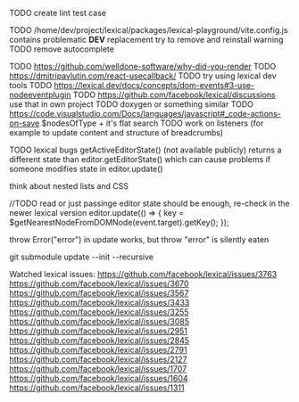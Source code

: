 TODO create lint test case

TODO /home/dev/project/lexical/packages/lexical-playground/vite.config.js contains problematic **DEV** replacement
try to remove and reinstall warning
TODO remove autocomplete

TODO https://github.com/welldone-software/why-did-you-render
TODO https://dmitripavlutin.com/react-usecallback/
TODO try using lexical dev tools
TODO https://lexical.dev/docs/concepts/dom-events#3-use-nodeeventplugin
TODO https://github.com/facebook/lexical/discussions
use that in own project
TODO doxygen or something similar
TODO https://code.visualstudio.com/Docs/languages/javascript#_code-actions-on-save
$nodesOfType + it's flat search
TODO work on listeners (for example to update content and structure of breadcrumbs)

TODO lexical bugs
getActiveEditorState() (not available publicly) returns a different state than editor.getEditorState() which can cause problems if someone modifies state in editor.update()

think about nested lists and CSS

//TODO read or just passinge editor state should be enough, re-check in the newer lexical version
editor.update(() => {
key = $getNearestNodeFromDOMNode(event.target).getKey();
});

throw Error("error") in update works, but throw "error" is silently eaten

git submodule update --init --recursive

Watched lexical issues:
https://github.com/facebook/lexical/issues/3763
https://github.com/facebook/lexical/issues/3670
https://github.com/facebook/lexical/issues/3567
https://github.com/facebook/lexical/issues/3433
https://github.com/facebook/lexical/issues/3255
https://github.com/facebook/lexical/issues/3085
https://github.com/facebook/lexical/issues/2951
https://github.com/facebook/lexical/issues/2845
https://github.com/facebook/lexical/issues/2791
https://github.com/facebook/lexical/issues/2127
https://github.com/facebook/lexical/issues/1707
https://github.com/facebook/lexical/issues/1604
https://github.com/facebook/lexical/issues/1311
